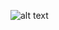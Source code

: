 ![alt text](https://user-images.githubusercontent.com/74038190/212748830-4c709398-a386-4761-84d7-9e10b98fbe6e.gif)
